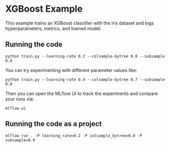 # XGBoost Example

This example trains an XGBoost classifier with the iris dataset and logs hyperparameters, metrics, and trained model.

## Running the code

```
python train.py --learning-rate 0.2 --colsample-bytree 0.8 --subsample 0.9
```
You can try experimenting with different parameter values like:
```
python train.py --learning-rate 0.4 --colsample-bytree 0.7 --subsample 0.8
```

Then you can open the MLflow UI to track the experiments and compare your runs via:
```
mlflow ui
```


## Running the code as a project

```
mlflow run . -P learning_rate=0.2 -P colsample_bytree=0.8 -P subsample=0.9
```
